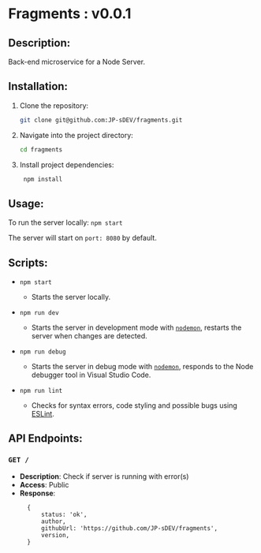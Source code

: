 # Fragments : v0.0.1

## Description:

Back-end microservice for a Node Server.

## Installation:

1. Clone the repository:

    ```bash
    git clone git@github.com:JP-sDEV/fragments.git
    ```

2. Navigate into the project directory:

    ```bash
    cd fragments
    ```

3. Install project dependencies:
    ```bash
     npm install
    ```

## Usage:

To run the server locally: `npm start`

The server will start on `port: 8080` by default.

## Scripts:

-   `npm start`
    -   Starts the server locally.
-   `npm run dev`
    -   Starts the server in development mode with [`nodemon`](https://github.com/remy/nodemon), restarts the server when changes are detected.
-   `npm run debug`

    -   Starts the server in debug mode with [`nodemon`](https://github.com/remy/nodemon), responds to the Node debugger tool in Visual Studio Code.

-   `npm run lint`
    -   Checks for syntax errors, code styling and possible bugs using [ESLint](https://eslint.org/).

## API Endpoints:

### `GET /`

-   **Description**: Check if server is running with error(s)
-   **Access**: Public
-   **Response**:
    ```
      {
          status: 'ok',
          author,
          githubUrl: 'https://github.com/JP-sDEV/fragments',
          version,
      }
    ```
